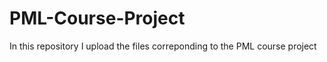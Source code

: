 PML-Course-Project
==================

In this repository I upload the files correponding to the PML course project
